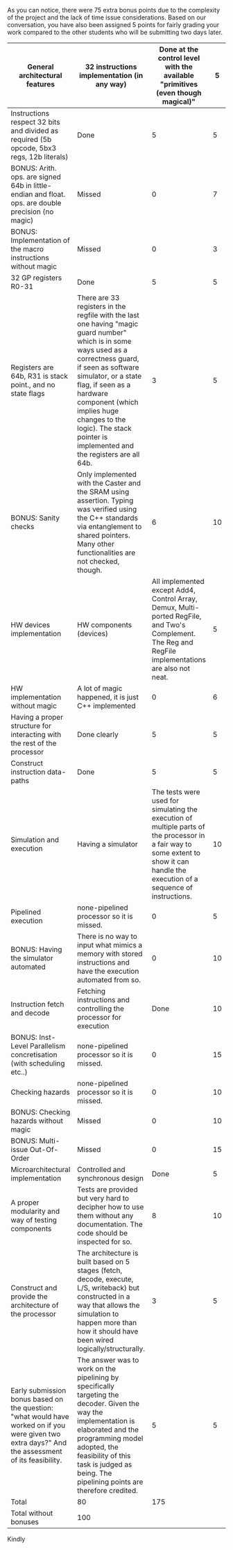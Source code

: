 As you can notice, there were 75 extra bonus points due to the complexity of the project and the lack of time issue considerations. Based on our conversation, you have also been assigned 5 points for fairly grading your work compared to the other students who will be submitting two days later.

| General architectural features                               | 32 instructions implementation (in any way)                  | Done at the control level with the available "primitives (even though magical)" | 5    | 5    |
| ------------------------------------------------------------ | ------------------------------------------------------------ | ------------------------------------------------------------ | ---- | ---- |
| Instructions respect 32 bits and divided as required (5b opcode, 5bx3 regs, 12b literals) | Done                                                         | 5                                                            | 5    |      |
| BONUS: Arith. ops. are signed 64b in little-endian and float. ops. are double precision (no magic) | Missed                                                       | 0                                                            | 7    |      |
| BONUS: Implementation of the macro instructions without magic | Missed                                                       | 0                                                            | 3    |      |
| 32 GP registers R0-31                                        | Done                                                         | 5                                                            | 5    |      |
| Registers are 64b, R31 is stack point., and no state flags   | There are 33 registers in the regfile with the last one having "magic guard number" which is in some ways used as a correctness guard, if seen as software simulator, or a state flag, if seen as a hardware component (which implies huge changes to the logic). The stack pointer is implemented and the registers are all 64b. | 3                                                            | 5    |      |
| BONUS: Sanity checks                                         | Only implemented with the Caster and the SRAM using assertion. Typing was verified using the C++ standards via entanglement to shared pointers. Many other functionalities are not checked, though. | 6                                                            | 10   |      |
| HW devices implementation                                    | HW components (devices)                                      | All implemented except Add4, Control Array, Demux, Multi-ported RegFile, and Two's Complement. The Reg and RegFile implementations are also not neat. | 5    | 7    |
| HW implementation without magic                              | A lot of magic happened, it is just C++ implemented          | 0                                                            | 6    |      |
| Having a proper structure for interacting with the rest of the processor | Done clearly                                                 | 5                                                            | 5    |      |
| Construct instruction data-paths                             | Done                                                         | 5                                                            | 5    |      |
| Simulation and execution                                     | Having a simulator                                           | The tests were used for simulating the execution of multiple parts of the processor in a fair way to some extent to show it can handle the execution of a sequence of instructions. | 10   | 12   |
| Pipelined execution                                          | none-pipelined processor so it is missed.                    | 0                                                            | 5    |      |
| BONUS: Having the simulator automated                        | There is no way to input what mimics a memory with stored instructions and have the execution automated from so. | 0                                                            | 10   |      |
| Instruction fetch and decode                                 | Fetching instructions and controlling the processor for execution | Done                                                         | 10   | 10   |
| BONUS: Inst-Level Parallelism concretisation (with scheduling etc..) | none-pipelined processor so it is missed.                    | 0                                                            | 15   |      |
| Checking hazards                                             | none-pipelined processor so it is missed.                    | 0                                                            | 10   |      |
| BONUS: Checking hazards without magic                        | Missed                                                       | 0                                                            | 10   |      |
| BONUS: Multi-issue Out-Of-Order                              | Missed                                                       | 0                                                            | 15   |      |
| Microarchitectural implementation                            | Controlled and synchronous design                            | Done                                                         | 5    | 5    |
| A proper modularity and way of testing components            | Tests are provided but very hard to decipher how to use them without any documentation. The code should be inspected for so. | 8                                                            | 10   |      |
| Construct and provide the architecture of the processor      | The architecture is built based on 5 stages (fetch, decode, execute, L/S, writeback) but constructed in a way that allows the simulation to happen more than how it should have been wired logically/structurally. | 3                                                            | 5    |      |
| Early submission bonus based on the question: "what would have worked on if you were given two extra days?" And the assessment of its feasibility. | The answer was to work on the pipelining by specifically targeting the decoder. Given the way the implementation is elaborated and the programming model adopted, the feasibility of this task is judged as being. The pipelining points are therefore credited. | 5                                                            | 5    |      |
| Total                                                        | 80                                                           | 175                                                          |      |      |
| Total without bonuses                                        | 100                                                          |                                                              |      |      |

Kindly
